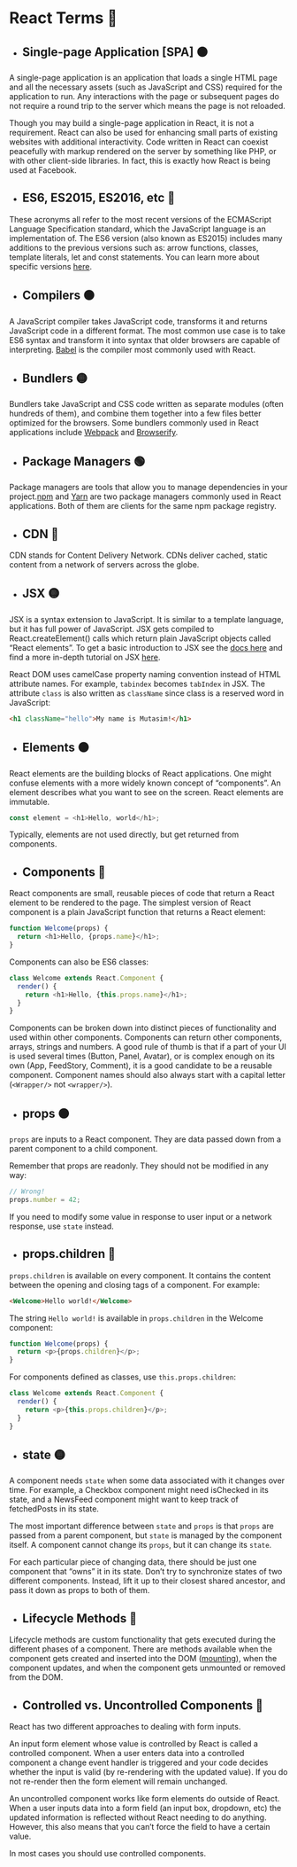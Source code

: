 # React Terms 📒

- ## Single-page Application [SPA] 🟠
A single-page application is an application that loads a single HTML page and all the necessary assets (such as JavaScript and CSS) required for the application to run. Any interactions with the page or subsequent pages do not require a round trip to the server which means the page is not reloaded.

Though you may build a single-page application in React, it is not a requirement. React can also be used for enhancing small parts of existing websites with additional interactivity. Code written in React can coexist peacefully with markup rendered on the server by something like PHP, or with other client-side libraries. In fact, this is exactly how React is being used at Facebook.

- ## ES6, ES2015, ES2016, etc 🔴

These acronyms all refer to the most recent versions of the ECMAScript Language Specification standard, which the JavaScript language is an implementation of. The ES6 version (also known as ES2015) includes many additions to the previous versions such as: arrow functions, classes, template literals, let and const statements. You can learn more about specific versions <a href="https://en.wikipedia.org/wiki/ECMAScript#Versions">here</a>.

- ## Compilers 🟤
A JavaScript compiler takes JavaScript code, transforms it and returns JavaScript code in a different format. The most common use case is to take ES6 syntax and transform it into syntax that older browsers are capable of interpreting. <a href="https://babeljs.io/">Babel</a> is the compiler most commonly used with React.

- ## Bundlers 🟡
Bundlers take JavaScript and CSS code written as separate modules (often hundreds of them), and combine them together into a few files better optimized for the browsers. Some bundlers commonly used in React applications include <a href="https://webpack.js.org/">Webpack</a> and <a href="https://browserify.org/">Browserify</a>.

- ## Package Managers 🟢
Package managers are tools that allow you to manage dependencies in your project.<a href="https://www.npmjs.com/">npm</a> and <a href="https://yarnpkg.com/">Yarn</a> are two package managers commonly used in React applications. Both of them are clients for the same npm package registry.

- ## CDN 🔵
CDN stands for Content Delivery Network. CDNs deliver cached, static content from a network of servers across the globe.

- ## JSX 🟡
JSX is a syntax extension to JavaScript. It is similar to a template language, but it has full power of JavaScript. JSX gets compiled to React.createElement() calls which return plain JavaScript objects called “React elements”. To get a basic introduction to JSX see the <a href="https://reactjs.org/docs/introducing-jsx.html">docs here</a> and find a more in-depth tutorial on JSX <a href="https://reactjs.org/docs/jsx-in-depth.html">here</a>.

React DOM uses camelCase property naming convention instead of HTML attribute names. For example, <code>tabindex</code> becomes <code>tabIndex</code> in JSX. The attribute <code>class</code>  is also written as <code>className</code> since class is a reserved word in JavaScript:
```html
<h1 className="hello">My name is Mutasim!</h1>
```

- ## Elements 🟠
React elements are the building blocks of React applications. One might confuse elements with a more widely known concept of “components”. An element describes what you want to see on the screen. React elements are immutable.
```javascript
const element = <h1>Hello, world</h1>;
```
Typically, elements are not used directly, but get returned from components.

- ## Components 🔴
React components are small, reusable pieces of code that return a React element to be rendered to the page. The simplest version of React component is a plain JavaScript function that returns a React element:
```javascript
function Welcome(props) {
  return <h1>Hello, {props.name}</h1>;
}
```
Components can also be ES6 classes:
```javascript
class Welcome extends React.Component {
  render() {
    return <h1>Hello, {this.props.name}</h1>;
  }
}
```
Components can be broken down into distinct pieces of functionality and used within other components. Components can return other components, arrays, strings and numbers. A good rule of thumb is that if a part of your UI is used several times (Button, Panel, Avatar), or is complex enough on its own (App, FeedStory, Comment), it is a good candidate to be a reusable component. Component names should also always start with a capital letter (```<Wrapper/>```  not ```<wrapper/>```).

- ## props 🟤
<code>props</code> are inputs to a React component. They are data passed down from a parent component to a child component.

Remember that props are readonly. They should not be modified in any way:

```javascript
// Wrong!
props.number = 42;
```
If you need to modify some value in response to user input or a network response, use <code>state</code> instead.

- ## props.children 🔵
<code>props.children</code> is available on every component. It contains the content between the opening and closing tags of a component. For example:

```html
<Welcome>Hello world!</Welcome>
````

The string <code>Hello world!</code> is available in <code>props.children</code> in the Welcome component: 

```javascript
function Welcome(props) {
  return <p>{props.children}</p>;
}
```

For components defined as classes, use <code>this.props.children</code>:

```javascript
class Welcome extends React.Component {
  render() {
    return <p>{this.props.children}</p>;
  }
}
```
- ## state 🟡
A component needs <code>state</code> when some data associated with it changes over time. For example, a Checkbox component might need isChecked in its state, and a NewsFeed component might want to keep track of fetchedPosts in its state.

The most important difference between <code>state</code> and <code>props</code> is that <code>props</code> are passed from a parent component, but <code>state</code> is managed by the component itself. A component cannot change its <code>props</code>, but it can change its <code>state</code>.

For each particular piece of changing data, there should be just one component that “owns” it in its state. Don’t try to synchronize states of two different components. Instead, lift it up to their closest shared ancestor, and pass it down as props to both of them.


- ## Lifecycle Methods 🔵

Lifecycle methods are custom functionality that gets executed during the different phases of a component. There are methods available when the component gets created and inserted into the DOM (<a href="https://reactjs.org/docs/react-component.html#mounting">mounting</a>), when the component updates, and when the component gets unmounted or removed from the DOM.

- ## Controlled vs. Uncontrolled Components 🔴

React has two different approaches to dealing with form inputs.

An input form element whose value is controlled by React is called a controlled component. When a user enters data into a controlled component a change event handler is triggered and your code decides whether the input is valid (by re-rendering with the updated value). If you do not re-render then the form element will remain unchanged.

An uncontrolled component works like form elements do outside of React. When a user inputs data into a form field (an input box, dropdown, etc) the updated information is reflected without React needing to do anything. However, this also means that you can’t force the field to have a certain value.

In most cases you should use controlled components.